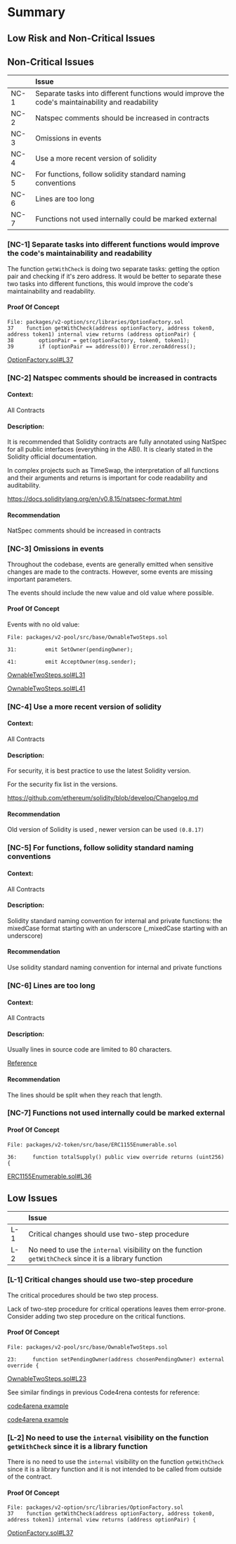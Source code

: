 # Summary

## Low Risk and Non-Critical Issues

## Non-Critical Issues

|      | Issue                                                                                            |
| ---- | :----------------------------------------------------------------------------------------------- |
| NC-1 | Separate tasks into different functions would improve the code's maintainability and readability |
| NC-2 | Natspec comments should be increased in contracts                                                |
| NC-3 | Omissions in events                                                                              |
| NC-4 | Use a more recent version of solidity                                                            |
| NC-5 | For functions, follow solidity standard naming conventions                                       |
| NC-6 | Lines are too long                                                                               |
| NC-7 | Functions not used internally could be marked external                                           |

### [NC-1] Separate tasks into different functions would improve the code's maintainability and readability

The function `getWithCheck` is doing two separate tasks: getting the option pair and checking if it's zero address. It would be better to separate these two tasks into different functions, this would improve the code's maintainability and readability.

#### **Proof Of Concept**

```solidity
File: packages/v2-option/src/libraries/OptionFactory.sol
37    function getWithCheck(address optionFactory, address token0, address token1) internal view returns (address optionPair) {
38        optionPair = get(optionFactory, token0, token1);
39        if (optionPair == address(0)) Error.zeroAddress();
```

[OptionFactory.sol#L37](https://github.com/code-423n4/2023-01-timeswap/blob/main/packages/v2-option/src/libraries/OptionFactory.sol#L37)

### [NC-2] Natspec comments should be increased in contracts

#### **Context:**

All Contracts

#### **Description:**

It is recommended that Solidity contracts are fully annotated using NatSpec for all public interfaces (everything in the ABI). It is clearly stated in the Solidity official documentation.

In complex projects such as TimeSwap, the interpretation of all functions and their arguments and returns is important for code readability and auditability.

https://docs.soliditylang.org/en/v0.8.15/natspec-format.html

#### **Recommendation**

NatSpec comments should be increased in contracts

### [NC-3] Omissions in events

Throughout the codebase, events are generally emitted when sensitive changes are made to the contracts. However, some events are missing important parameters.

The events should include the new value and old value where possible.

#### **Proof Of Concept**

Events with no old value:

```solidity
File: packages/v2-pool/src/base/OwnableTwoSteps.sol

31:         emit SetOwner(pendingOwner);

41:         emit AcceptOwner(msg.sender);

```

[OwnableTwoSteps.sol#L31](https://github.com/code-423n4/2023-01-timeswap/blob/main/packages/v2-pool/src/base/OwnableTwoSteps.sol#L31)

[OwnableTwoSteps.sol#L41](https://github.com/code-423n4/2023-01-timeswap/blob/main/packages/v2-pool/src/base/OwnableTwoSteps.sol#L41)

### [NC-4] Use a more recent version of solidity

#### **Context:**

All Contracts

#### **Description:**

For security, it is best practice to use the latest Solidity version.

For the security fix list in the versions.

https://github.com/ethereum/solidity/blob/develop/Changelog.md

#### **Recommendation**

Old version of Solidity is used , newer version can be used `(0.8.17)`

### [NC-5] For functions, follow solidity standard naming conventions

#### **Context:**

All Contracts

#### **Description:**

Solidity standard naming convention for internal and private functions: the mixedCase format starting with an underscore (\_mixedCase starting with an underscore)

#### **Recommendation**

Use solidity standard naming convention for internal and private functions

### [NC-6] Lines are too long

#### **Context:**

All Contracts

#### **Description:**

Usually lines in source code are limited to 80 characters.

[Reference](https://docs.soliditylang.org/en/v0.8.10/style-guide.html#maximum-line-length)

#### **Recommendation**

The lines should be split when they reach that length.

### [NC-7] Functions not used internally could be marked external

#### **Proof Of Concept**

```solidity
File: packages/v2-token/src/base/ERC1155Enumerable.sol

36:     function totalSupply() public view override returns (uint256) {

```

[ERC1155Enumerable.sol#L36](https://github.com/code-423n4/2023-01-timeswap/blob/main/packages/v2-token/src/base/ERC1155Enumerable.sol#L36)

## Low Issues

|     | Issue                                                                                                  |
| --- | :----------------------------------------------------------------------------------------------------- |
| L-1 | Critical changes should use two-step procedure                                                         |
| L-2 | No need to use the `internal` visibility on the function `getWithCheck` since it is a library function |

### [L-1] Critical changes should use two-step procedure

The critical procedures should be two step process.

Lack of two-step procedure for critical operations leaves them error-prone. Consider adding two step procedure on the critical functions.

#### **Proof Of Concept**

```solidity
File: packages/v2-pool/src/base/OwnableTwoSteps.sol

23:     function setPendingOwner(address chosenPendingOwner) external override {

```

[OwnableTwoSteps.sol#L23](https://github.com/code-423n4/2023-01-timeswap/blob/main/packages/v2-pool/src/base/OwnableTwoSteps.sol#L23)

See similar findings in previous Code4rena contests for reference:

[code4arena example](https://code4rena.com/reports/2022-06-illuminate/#2-critical-changes-should-use-two-step-procedure)

[code4arena example](https://code4rena.com/reports/2022-11-non-fungible#l-05-critical-address-changes-should-use-two-step-procedure)

### [L-2] No need to use the `internal` visibility on the function `getWithCheck` since it is a library function

There is no need to use the `internal` visibility on the function `getWithCheck` since it is a library function and it is not intended to be called from outside of the contract.

#### **Proof Of Concept**

```solidity
File: packages/v2-option/src/libraries/OptionFactory.sol
37    function getWithCheck(address optionFactory, address token0, address token1) internal view returns (address optionPair) {
```

[OptionFactory.sol#L37](https://github.com/code-423n4/2023-01-timeswap/blob/main/packages/v2-option/src/libraries/OptionFactory.sol#L37)
